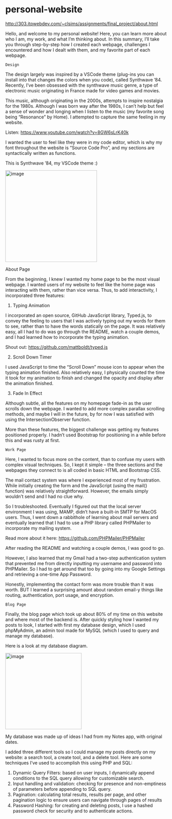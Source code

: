 # personal-website

http://303.itpwebdev.com/~clsims/assignments/final_project/about.html

Hello, and welcome to my personal website! Here, you can learn more about who I am, my work, and what I’m thinking about. In this summary, I’ll take you through step-by-step how I created each webpage, challenges I encountered and how I dealt with them, and my favorite part of each webpage.

	Design

The design largely was inspired by a VSCode theme (plug-ins you can install into that changes the colors when you code), called Synthwave ’84. Recently, I’ve been obsessed with the synthwave music genre, a type of electronic music originating in France made for video games and movies. 

This music, although originating in the 2000s, attempts to inspire nostalgia for the 1980s. Although I was born way after the 1980s, I can’t help but feel a sense of wonder and longing when I listen to the music (my favorite song being “Resonance” by Home). I attempted to capture the same feeling in my website. 

Listen: https://www.youtube.com/watch?v=8GW6sLrK40k

I wanted the user to feel like they were in my code editor, which is why my font throughout the website is “Source Code Pro”, and my sections are syntactically written as functions.

This is Synthwave ’84, my VSCode theme :)

<img width="286" alt="image" src="https://github.com/clrsims/personal-website/assets/166945525/26f8c861-7e7a-4aa8-b2e0-3616040310f1">

About Page

From the beginning, I knew I wanted my home page to be the most visual webpage. I wanted users of my website to feel like the home page was interacting with them, rather than vice versa. Thus, to add interactivity, I incorporated three features:

1)	Typing Animation

I incorporated an open source, GitHub JavaScript library, Typed.js, to convey the feeling to users that I was actively typing out my words for them to see, rather than to have the words statically on the page. It was relatively easy, all I had to do was go through the README, watch a couple demos, and I had learned how to incorporate the typing animation.

Shout out: https://github.com/mattboldt/typed.js

2)	Scroll Down Timer

I used JavaScript to time the “Scroll Down”  mouse icon to appear when the typing animation finished. Also relatively easy, I physically counted the time it took for my animation to finish and changed the opacity and display after the animation finished.

3)	Fade In Effect

Although subtle, all the features on my homepage fade-in as the user scrolls down the webpage. I wanted to add more complex parallax scrolling methods, and maybe I will in the future, by for now I was satisfied with using the IntersectionObserver function.

More than these features, the biggest challenge was getting my features positioned properly. I hadn’t used Bootstrap for positioning in a while before this and was rusty at first.


	Work Page

Here, I wanted to focus more on the content, than to confuse my users with complex visual techniques. So, I kept it simple – the three sections and the webpages they connect to is all coded in basic HTML and Bootstrap CSS.

The mail contact system was where I experienced most of my frustration. While initially creating the form and the JavaScript (using the mail() function) was relatively straightforward. However, the emails simply wouldn’t send and I had no clue why.

So I troubleshooted. Eventually I figured out that the local server environment I was using, MAMP, didn’t have a built-in SMTP for MacOS users. Thus, I went down a rabbithole of learning about mail servers and eventually learned that I had to use a PHP library called PHPMailer to incorporate my mailing system.

Read more about it here: https://github.com/PHPMailer/PHPMailer

After reading the README and watching a couple demos, I was good to go.

However, I also learned that my Gmail had a two-step authentication system that prevented me from directly inputting my username and password into PHPMailer. So I had to get around that too by going into my Google Settings and retrieving a one-time App Password.

Honestly, implementing the contact form was more trouble than it was worth. BUT I learned a surprising amount about random email-y things like routing, authentication, port usage, and encryption. 


	Blog Page

Finally, the blog page which took up about 80% of my time on this website and where most of the backend is. After quickly styling how I wanted my posts to look, I started with first my database design, which I used phpMyAdmin, an admin tool made for MySQL (which I used to query and manage my database). 

Here is a look at my database diagram.

<img width="238" alt="image" src="https://github.com/clrsims/personal-website/assets/166945525/5e89ace7-815c-46d2-8a8c-a7234b8e4a28">

My database was made up of ideas I had from my Notes app, with original dates. 

I added three different tools so I could manage my posts directly on my website: a search tool, a create tool, and a delete tool. Here are some techniques I’ve used to accomplish this using PHP and SQL:

1)	Dynamic Query Filters: based on user inputs, I dynamically append conditions to the SQL query allowing for customizable search.
2)	Input handling and validation: checking for presence and non-emptiness of parameters before appending to SQL query.
3)	Pagination: calculating total results, results per page, and other pagination logic to ensure users can navigate through pages of results
4)	Password Hashing: for creating and deleting posts, I use a hashed password check for security and to authenticate actions.
